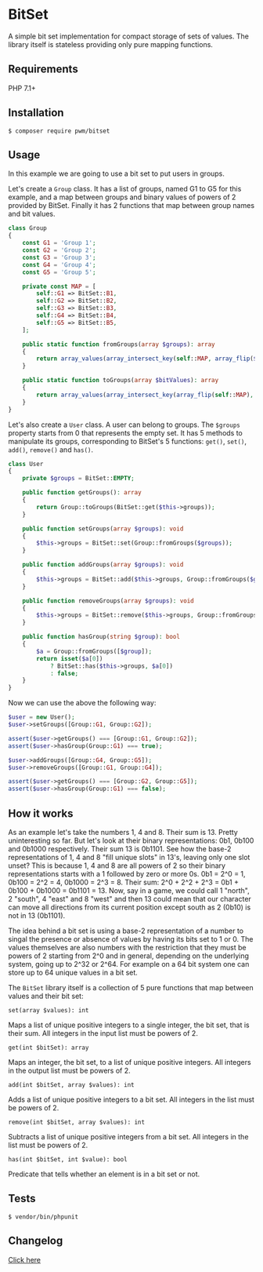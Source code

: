# BitSet

A simple bit set implementation for compact storage of sets of values. The library itself is stateless providing only pure mapping functions.

## Requirements

PHP 7.1+

## Installation

    $ composer require pwm/bitset

## Usage

In this example we are going to use a bit set to put users in groups.

Let's create a `Group` class. It has a list of groups, named G1 to G5 for this example, and a map between groups and binary values of powers of 2 provided by BitSet. Finally it has 2 functions that map between group names and bit values.

```php
class Group
{
    const G1 = 'Group 1';
    const G2 = 'Group 2';
    const G3 = 'Group 3';
    const G4 = 'Group 4';
    const G5 = 'Group 5';

    private const MAP = [
        self::G1 => BitSet::B1,
        self::G2 => BitSet::B2,
        self::G3 => BitSet::B3,
        self::G4 => BitSet::B4,
        self::G5 => BitSet::B5,
    ];

    public static function fromGroups(array $groups): array
    {
        return array_values(array_intersect_key(self::MAP, array_flip($groups)));
    }

    public static function toGroups(array $bitValues): array
    {
        return array_values(array_intersect_key(array_flip(self::MAP), array_flip($bitValues)));
    }
}
```

Let's also create a `User` class. A user can belong to groups. The `$groups` property starts from 0 that represents the empty set. It has 5 methods to manipulate its groups, corresponding to BitSet's 5 functions: `get()`, `set()`, `add()`, `remove()` and `has()`.

```php
class User
{
    private $groups = BitSet::EMPTY;

    public function getGroups(): array
    {
        return Group::toGroups(BitSet::get($this->groups));
    }

    public function setGroups(array $groups): void
    {
        $this->groups = BitSet::set(Group::fromGroups($groups));
    }

    public function addGroups(array $groups): void
    {
        $this->groups = BitSet::add($this->groups, Group::fromGroups($groups));
    }

    public function removeGroups(array $groups): void
    {
        $this->groups = BitSet::remove($this->groups, Group::fromGroups($groups));
    }

    public function hasGroup(string $group): bool
    {
        $a = Group::fromGroups([$group]);
        return isset($a[0])
            ? BitSet::has($this->groups, $a[0])
            : false;
    }
}
```

Now we can use the above the following way:

```php
$user = new User();
$user->setGroups([Group::G1, Group::G2]);

assert($user->getGroups() === [Group::G1, Group::G2]);
assert($user->hasGroup(Group::G1) === true);

$user->addGroups([Group::G4, Group::G5]);
$user->removeGroups([Group::G1, Group::G4]);

assert($user->getGroups() === [Group::G2, Group::G5]);
assert($user->hasGroup(Group::G1) === false);
```

## How it works

As an example let's take the numbers 1, 4 and 8. Their sum is 13. Pretty uninteresting so far. But let's look at their binary representations: 0b1, 0b100 and 0b1000 respectively. Their sum 13 is 0b1101. See how the base-2 representations of 1, 4 and 8 "fill unique slots" in 13's, leaving only one slot unset? This is because 1, 4 and 8 are all powers of 2 so their binary representations starts with a 1 followed by zero or more 0s. 0b1 = 2^0 = 1, 0b100 = 2^2 = 4, 0b1000 = 2^3 = 8. Their sum: 2^0 + 2^2 + 2^3 = 0b1 + 0b100 + 0b1000 = 0b1101 = 13. Now, say in a game, we could call 1 "north", 2 "south", 4 "east" and 8 "west" and then 13 could mean that our character can move all directions from its current position except south as 2 (0b10) is not in 13 (0b1101).

The idea behind a bit set is using a base-2 representation of a number to singal the presence or absence of values by having its bits set to 1 or 0. The values themselves are also numbers with the restriction that they must be powers of 2 starting from 2^0 and in general, depending on the underlying system, going up to 2^32 or 2^64. For example on a 64 bit system one can store up to 64 unique values in a bit set.

The `BitSet` library itself is a collection of 5 pure functions that map between values and their bit set:

`set(array $values): int`

Maps a list of unique positive integers to a single integer, the bit set, that is their sum. All integers in the input list must be powers of 2.

`get(int $bitSet): array`

Maps an integer, the bit set, to a list of unique positive integers. All integers in the output list must be powers of 2.

`add(int $bitSet, array $values): int`

Adds a list of unique positive integers to a bit set. All integers in the list must be powers of 2.

`remove(int $bitSet, array $values): int`

Subtracts a list of unique positive integers from a bit set. All integers in the list must be powers of 2.

`has(int $bitSet, int $value): bool`

Predicate that tells whether an element is in a bit set or not.

## Tests

	$ vendor/bin/phpunit

## Changelog

[Click here](changelog.md)
